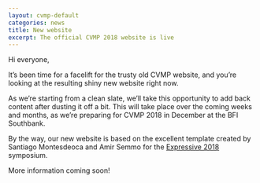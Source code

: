 ```yaml
---
layout: cvmp-default
categories: news
title: New website
excerpt: The official CVMP 2018 website is live
---
```


Hi everyone,

It’s been time for a facelift for the trusty old CVMP website, and you’re looking at the resulting shiny new website right now.

As we’re starting from a clean slate, we’ll take this opportunity to add back content after dusting it off a bit.
This will take place over the coming weeks and months, as we’re preparing for CVMP 2018 in December at the BFI Southbank.

By the way, our new website is based on the excellent template created by Santiago Montesdeoca and Amir Semmo for the [Expressive 2018](http://expressive.graphics/2018/) symposium.

More information coming soon!
